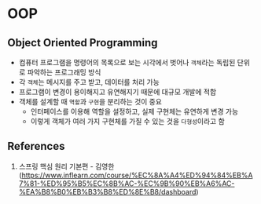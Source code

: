 # OOP

## Object Oriented Programming

- 컴퓨터 프로그램을 명령어의 목록으로 보는 시각에서 벗어나 `객체`라는 독립된 단위로 파악하는 프로그래밍 방식
- 각 `객체`는 메시지를 주고 받고, 데이터를 처리 가능
- 프로그램이 변경이 용이해지고 유연해지기 때문에 대규모 개발에 적합
- 객체를 설계할 때 `역할`과 `구현`을 분리하는 것이 중요
  - 인터페이스를 이용해 역할을 설정하고, 실제 구현체는 유연하게 변경 가능
  - 이렇게 객체가 여러 가지 구현체를 가질 수 있는 것을 `다형성`이라고 함

## References

1. 스프링 핵심 원리 기본편 - 김영한 (https://www.inflearn.com/course/%EC%8A%A4%ED%94%84%EB%A7%81-%ED%95%B5%EC%8B%AC-%EC%9B%90%EB%A6%AC-%EA%B8%B0%EB%B3%B8%ED%8E%B8/dashboard)
